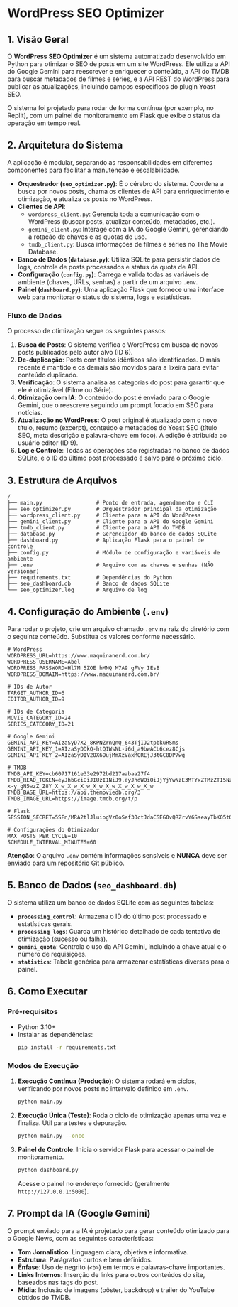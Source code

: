  # WordPress SEO Optimizer
 
 ## 1. Visão Geral
 
 O **WordPress SEO Optimizer** é um sistema automatizado desenvolvido em Python para otimizar o SEO de posts em um site WordPress. Ele utiliza a API do Google Gemini para reescrever e enriquecer o conteúdo, a API do TMDB para buscar metadados de filmes e séries, e a API REST do WordPress para publicar as atualizações, incluindo campos específicos do plugin Yoast SEO.
 
 O sistema foi projetado para rodar de forma contínua (por exemplo, no Replit), com um painel de monitoramento em Flask que exibe o status da operação em tempo real.
 
 ## 2. Arquitetura do Sistema
 
 A aplicação é modular, separando as responsabilidades em diferentes componentes para facilitar a manutenção e escalabilidade.
 
 - **Orquestrador (`seo_optimizer.py`)**: É o cérebro do sistema. Coordena a busca por novos posts, chama os clientes de API para enriquecimento e otimização, e atualiza os posts no WordPress.
 - **Clientes de API**:
   - `wordpress_client.py`: Gerencia toda a comunicação com o WordPress (buscar posts, atualizar conteúdo, metadados, etc.).
   - `gemini_client.py`: Interage com a IA do Google Gemini, gerenciando a rotação de chaves e as quotas de uso.
   - `tmdb_client.py`: Busca informações de filmes e séries no The Movie Database.
 - **Banco de Dados (`database.py`)**: Utiliza SQLite para persistir dados de logs, controle de posts processados e status da quota de API.
 - **Configuração (`config.py`)**: Carrega e valida todas as variáveis de ambiente (chaves, URLs, senhas) a partir de um arquivo `.env`.
 - **Painel (`dashboard.py`)**: Uma aplicação Flask que fornece uma interface web para monitorar o status do sistema, logs e estatísticas.
 
 ### Fluxo de Dados
 
 O processo de otimização segue os seguintes passos:
 
 1.  **Busca de Posts**: O sistema verifica o WordPress em busca de novos posts publicados pelo autor alvo (ID 6).
 2.  **De-duplicação**: Posts com títulos idênticos são identificados. O mais recente é mantido e os demais são movidos para a lixeira para evitar conteúdo duplicado.
 3.  **Verificação**: O sistema analisa as categorias do post para garantir que ele é otimizável (Filme ou Série).
 4.  **Otimização com IA**: O conteúdo do post é enviado para o Google Gemini, que o reescreve seguindo um prompt focado em SEO para notícias.
 5.  **Atualização no WordPress**: O post original é atualizado com o novo título, resumo (excerpt), conteúdo e metadados do Yoast SEO (título SEO, meta descrição e palavra-chave em foco). A edição é atribuída ao usuário editor (ID 9).
 6.  **Log e Controle**: Todas as operações são registradas no banco de dados SQLite, e o ID do último post processado é salvo para o próximo ciclo.
 
 ## 3. Estrutura de Arquivos
 
 ```
 /
 ├── main.py                 # Ponto de entrada, agendamento e CLI
 ├── seo_optimizer.py        # Orquestrador principal da otimização
 ├── wordpress_client.py     # Cliente para a API do WordPress
 ├── gemini_client.py        # Cliente para a API do Google Gemini
 ├── tmdb_client.py          # Cliente para a API do TMDB
 ├── database.py             # Gerenciador do banco de dados SQLite
 ├── dashboard.py            # Aplicação Flask para o painel de controle
 ├── config.py               # Módulo de configuração e variáveis de ambiente
 ├── .env                    # Arquivo com as chaves e senhas (NÃO versionar)
 ├── requirements.txt        # Dependências do Python
 ├── seo_dashboard.db        # Banco de dados SQLite
 └── seo_optimizer.log       # Arquivo de log
 ```
 
 ## 4. Configuração do Ambiente (`.env`)
 
 Para rodar o projeto, crie um arquivo chamado `.env` na raiz do diretório com o seguinte conteúdo. Substitua os valores conforme necessário.
 
 ```env
 # WordPress
 WORDPRESS_URL=https://www.maquinanerd.com.br/
 WORDPRESS_USERNAME=Abel
 WORDPRESS_PASSWORD=Hl7M 5ZOE hMNQ M7A9 gFVy IEsB
 WORDPRESS_DOMAIN=https://www.maquinanerd.com.br/
 
 # IDs de Autor
 TARGET_AUTHOR_ID=6
 EDITOR_AUTHOR_ID=9
 
 # IDs de Categoria
 MOVIE_CATEGORY_ID=24
 SERIES_CATEGORY_ID=21
 
 # Google Gemini
 GEMINI_API_KEY=AIzaSyD7X2_8KPNZrnQnQ_643TjIJ2tpbkuRSms
 GEMINI_API_KEY_1=AIzaSyDDkQ-htQ1WsNL-i6d_a9bwACL6cez8Cjs
 GEMINI_API_KEY_2=AIzaSyDIV2OX6OujMmXzVaxMOREjJ3tGC8DP7wg
 
 # TMDB
 TMDB_API_KEY=cb60717161e33e2972bd217aabaa27f4
 TMDB_READ_TOKEN=eyJhbGciOiJIUzI1NiJ9.eyJhdWQiOiJjYjYwNzE3MTYxZTMzZTI5NzJiZDIxN2FhYmFhMjdmNCIsInN1YiI6IjY2NTRhYjRkYjM4ZDU1M2Q5M2MyYmM4ZCIsInNjb3BlcyI6WyJhcGlfcmVhZCJdLCJ2ZXJzaW9uIjoxfQ.2T-x-y_gN5wzZ_Z8Y_X_w_X_w_X_w_X_w_X_w_X_w_X_w_X_w
 TMDB_BASE_URL=https://api.themoviedb.org/3
 TMDB_IMAGE_URL=https://image.tmdb.org/t/p
 
 # Flask
 SESSION_SECRET=5SFn/MRA2tlJluiogVz0oSef30ctJdaCSEG0vQRZrvY6SseayTbK05tQ+prPiLWRBiiQSjbm3p13vybLtvos0Q==
 
 # Configurações do Otimizador
 MAX_POSTS_PER_CYCLE=10
 SCHEDULE_INTERVAL_MINUTES=60
 ```
 
 **Atenção**: O arquivo `.env` contém informações sensíveis e **NUNCA** deve ser enviado para um repositório Git público.
 
 ## 5. Banco de Dados (`seo_dashboard.db`)
 
 O sistema utiliza um banco de dados SQLite com as seguintes tabelas:
 
 - **`processing_control`**: Armazena o ID do último post processado e estatísticas gerais.
 - **`processing_logs`**: Guarda um histórico detalhado de cada tentativa de otimização (sucesso ou falha).
 - **`gemini_quota`**: Controla o uso da API Gemini, incluindo a chave atual e o número de requisições.
 - **`statistics`**: Tabela genérica para armazenar estatísticas diversas para o painel.
 
 ## 6. Como Executar
 
 ### Pré-requisitos
 - Python 3.10+
 - Instalar as dependências:
   ```bash
   pip install -r requirements.txt
   ```
 
 ### Modos de Execução
 
 1.  **Execução Contínua (Produção)**:
     O sistema rodará em ciclos, verificando por novos posts no intervalo definido em `.env`.
     ```bash
     python main.py
     ```
 
 2.  **Execução Única (Teste)**:
     Roda o ciclo de otimização apenas uma vez e finaliza. Útil para testes e depuração.
     ```bash
     python main.py --once
     ```
 
 3.  **Painel de Controle**:
     Inicia o servidor Flask para acessar o painel de monitoramento.
     ```bash
     python dashboard.py
     ```
     Acesse o painel no endereço fornecido (geralmente `http://127.0.0.1:5000`).
 
 ## 7. Prompt da IA (Google Gemini)
 
 O prompt enviado para a IA é projetado para gerar conteúdo otimizado para o Google News, com as seguintes características:
 
 - **Tom Jornalístico**: Linguagem clara, objetiva e informativa.
 - **Estrutura**: Parágrafos curtos e bem definidos.
 - **Ênfase**: Uso de negrito (`<b>`) em termos e palavras-chave importantes.
 - **Links Internos**: Inserção de links para outros conteúdos do site, baseados nas tags do post.
 - **Mídia**: Inclusão de imagens (pôster, backdrop) e trailer do YouTube obtidos do TMDB.